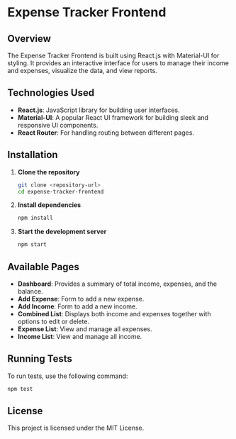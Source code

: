
# Expense Tracker Frontend

## Overview
The Expense Tracker Frontend is built using React.js with Material-UI for styling. It provides an interactive interface for users to manage their income and expenses, visualize the data, and view reports.

## Technologies Used
- **React.js**: JavaScript library for building user interfaces.
- **Material-UI**: A popular React UI framework for building sleek and responsive UI components.
- **React Router**: For handling routing between different pages.

## Installation

1. **Clone the repository**
   ```bash
   git clone <repository-url>
   cd expense-tracker-frontend
   ```

2. **Install dependencies**
   ```bash
   npm install
   ```

3. **Start the development server**
   ```bash
   npm start
   ```

## Available Pages
- **Dashboard**: Provides a summary of total income, expenses, and the balance.
- **Add Expense**: Form to add a new expense.
- **Add Income**: Form to add a new income.
- **Combined List**: Displays both income and expenses together with options to edit or delete.
- **Expense List**: View and manage all expenses.
- **Income List**: View and manage all income.


## Running Tests
To run tests, use the following command:
```bash
npm test
```

## License
This project is licensed under the MIT License.

